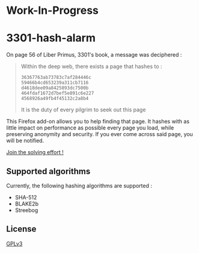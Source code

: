 # Work-In-Progress

# 3301-hash-alarm

On page 56 of Liber Primus, 3301's book, a message was deciphered :

> Within the deep web, there exists a page that hashes to :
> ```
> 36367763ab73783c7af284446c
> 59466b4cd653239a311cb7116
> d4618dee09a8425893dc7500b
> 464fdaf1672d7bef5e891c6e227
> 4568926a49fb4f45132c2a8b4
> ```
> It is the duty of every pilgrim to seek out this page

This Firefox add-on allows you to help finding that page. It hashes with as little impact on performance as possible every page you load, while preserving anonymity and security. If you ever come across said page, you will be notified.

[Join the solving effort !](https://discord.gg/MW2dXhG)

## Supported algorithms

Currently, the following hashing algorithms are supported :
* SHA-512
* BLAKE2b
* Streebog

## License
[GPLv3](https://www.gnu.org/licenses/gpl-3.0.html)
